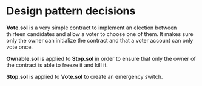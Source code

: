 # Design pattern decisions

**Vote.sol** is a very simple contract to implement an election between thirteen candidates and allow a voter to choose one of them. It makes sure only the owner can initialize the contract and that a voter account can only vote once. 

**Ownable.sol** is applied to **Stop.sol** in order to ensure that only the owner of the contract is able to freeze it and kill it. 

**Stop.sol** is applied to **Vote.sol** to create an emergency switch.